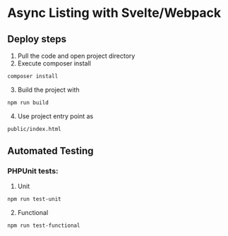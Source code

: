 # Async Listing with Svelte/Webpack

## Deploy steps

1. Pull the code and open project directory
2. Execute composer install
```bash
composer install
```
3. Build the project with 
```bash
npm run build
```

4. Use project entry point as 
```bash
public/index.html
```
## Automated Testing

### PHPUnit tests:
1. Unit
```bash
npm run test-unit
```

2. Functional
```bash
npm run test-functional
```